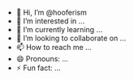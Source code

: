 - 👋 Hi, I’m @hooferism
- 👀 I’m interested in ...
- 🌱 I’m currently learning ...
- 💞️ I’m looking to collaborate on ...
- 📫 How to reach me ...
- 😄 Pronouns: ...
- ⚡ Fun fact: ...

<!---
hooferism/hooferism is a ✨ special ✨ repository because its `README.md` (this file) appears on your GitHub profile.
You can click the Preview link to take a look at your changes.
--->
